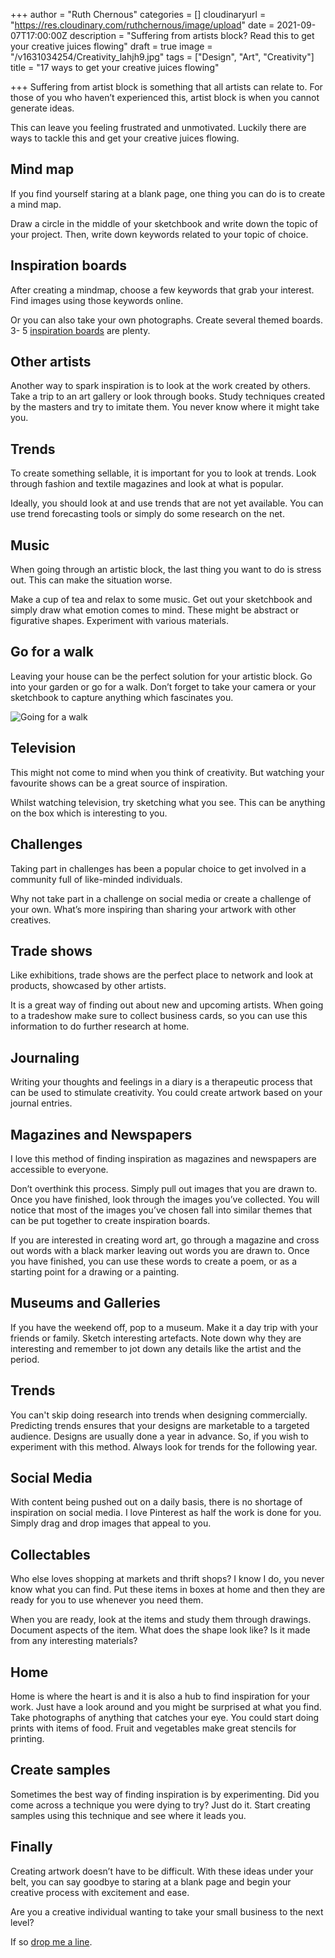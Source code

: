 +++
author = "Ruth Chernous"
categories = []
cloudinaryurl = "https://res.cloudinary.com/ruthchernous/image/upload"
date = 2021-09-07T17:00:00Z
description = "Suffering from artists block? Read this to get your creative juices flowing"
draft = true
image = "/v1631034254/Creativity_lahjh9.jpg"
tags = ["Design", "Art", "Creativity"]
title = "17 ways to get your creative juices flowing"

+++
Suffering from artist block is something that all artists can relate to. For those of you who haven’t experienced this, artist block is when you cannot generate ideas.

This can leave you feeling frustrated and unmotivated. Luckily there are ways to tackle this and get your creative juices flowing.

## **Mind map**

If you find yourself staring at a blank page, one thing you can do is to create a mind map.

Draw a circle in the middle of your sketchbook and write down the topic of your project. Then, write down keywords related to your topic of choice.

## **Inspiration boards**

After creating a mindmap, choose a few keywords that grab your interest. Find images using those keywords online.

Or you can also take your own photographs. Create several themed boards. 3- 5 [inspiration boards](https://www.creativebloq.com/graphic-design/mood-boards-812470 "Moodboards") are plenty.

## **Other artists**

Another way to spark inspiration is to look at the work created by others. Take a trip to an art gallery or look through books. Study techniques created by the masters and try to imitate them. You never know where it might take you.

## **Trends**

To create something sellable, it is important for you to look at trends. Look through fashion and textile magazines and look at what is popular.

Ideally, you should look at and use trends that are not yet available. You can use trend forecasting tools or simply do some research on the net.

## **Music**

When going through an artistic block, the last thing you want to do is stress out. This can make the situation worse.

Make a cup of tea and relax to some music. Get out your sketchbook and simply draw what emotion comes to mind. These might be abstract or figurative shapes. Experiment with various materials.

## **Go for a walk**

Leaving your house can be the perfect solution for your artistic block. Go into your garden or go for a walk. Don’t forget to take your camera or your sketchbook to capture anything which fascinates you.

![Going for a walk](https://res.cloudinary.com/ruthchernous/image/upload/v1631034364/Finding_inspiration_gy5mzs.jpg)

## **Television**

This might not come to mind when you think of creativity. But watching your favourite shows can be a great source of inspiration.

Whilst watching television, try sketching what you see. This can be anything on the box which is interesting to you.

## **Challenges**

Taking part in challenges has been a popular choice to get involved in a community full of like-minded individuals.

Why not take part in a challenge on social media or create a challenge of your own. What’s more inspiring than sharing your artwork with other creatives.

## **Trade shows**

Like exhibitions, trade shows are the perfect place to network and look at products, showcased by other artists.

It is a great way of finding out about new and upcoming artists. When going to a tradeshow make sure to collect business cards, so you can use this information to do further research at home.

## **Journaling**

Writing your thoughts and feelings in a diary is a therapeutic process that can be used to stimulate creativity. You could create artwork based on your journal entries.

## **Magazines and Newspapers**

I love this method of finding inspiration as magazines and newspapers are accessible to everyone.

Don’t overthink this process. Simply pull out images that you are drawn to. Once you have finished, look through the images you’ve collected. You will notice that most of the images you’ve chosen fall into similar themes that can be put together to create inspiration boards.

If you are interested in creating word art, go through a magazine and cross out words with a black marker leaving out words you are drawn to. Once you have finished, you can use these words to create a poem, or as a starting point for a drawing or a painting.

## **Museums and Galleries**

If you have the weekend off, pop to a museum. Make it a day trip with your friends or family. Sketch interesting artefacts. Note down why they are interesting and remember to jot down any details like the artist and the period. 

## **Trends**

You can't skip doing research into trends when designing commercially. Predicting trends ensures that your designs are marketable to a targeted audience. Designs are usually done a year in advance. So, if you wish to experiment with this method. Always look for trends for the following year.

## **Social Media**

With content being pushed out on a daily basis, there is no shortage of inspiration on social media. I love Pinterest as half the work is done for you. Simply drag and drop images that appeal to you.

## **Collectables**

Who else loves shopping at markets and thrift shops? I know I do, you never know what you can find. Put these items in boxes at home and then they are ready for you to use whenever you need them.

When you are ready, look at the items and study them through drawings. Document aspects of the item. What does the shape look like? Is it made from any interesting materials? 

## **Home**

Home is where the heart is and it is also a hub to find inspiration for your work. Just have a look around and you might be surprised at what you find. Take photographs of anything that catches your eye. You could start doing prints with items of food. Fruit and vegetables make great stencils for printing.

## **Create samples**

Sometimes the best way of finding inspiration is by experimenting. Did you come across a technique you were dying to try? Just do it. Start creating samples using this technique and see where it leads you.

## **Finally**

Creating artwork doesn’t have to be difficult. With these ideas under your belt, you can say goodbye to staring at a blank page and begin your creative process with excitement and ease.

Are you a creative individual wanting to take your small business to the next level?

If so [drop me a line](https://www.ruthchernous.com/contact/ "Contact me").